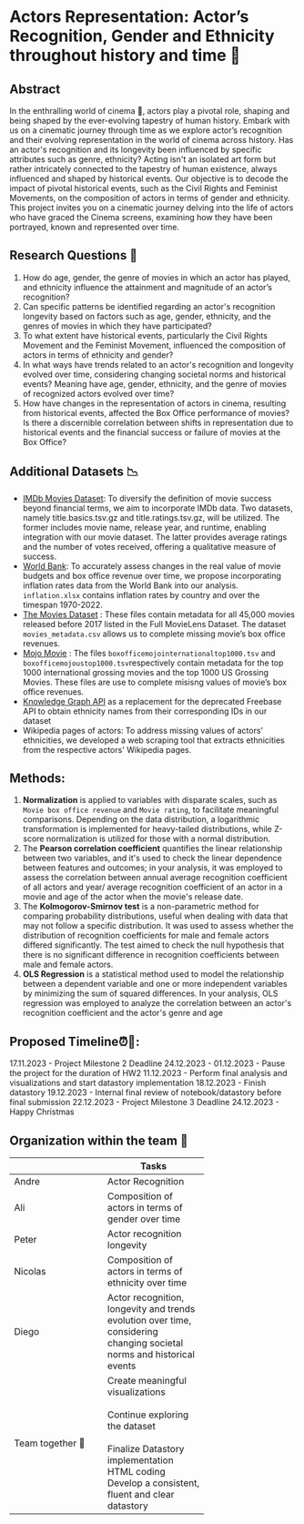 # Actors Representation: Actor’s Recognition, Gender and Ethnicity throughout history and time 📆

## Abstract 
In the enthralling world of cinema 🎥, actors play a pivotal role, shaping and being shaped by the ever-evolving tapestry of human history. Embark with us on a cinematic journey through time as we explore actor’s recognition and their evolving representation in the world of cinema across history. Has an actor's recognition and its longevity been influenced by specific attributes such as genre, ethnicity?  Acting isn't an isolated art form but rather intricately connected to the tapestry of human existence, always influenced and shaped by historical events. Our objective is to decode the impact of pivotal historical events, such as the Civil Rights and Feminist Movements, on the composition of actors in terms of gender and ethnicity. This project invites you on a cinematic journey delving into the life of actors who have graced the Cinema screens, examining how they have been portrayed, known and represented over time.

## Research Questions 🔎
1. How do age, gender, the genre of movies in which an actor has played, and ethnicity influence the attainment and magnitude of an actor’s recognition?
2. Can specific patterns be identified regarding an actor's recognition longevity based on factors such as age, gender, ethnicity, and the genres of movies in which they have participated?
3. To what extent have historical events, particularly the Civil Rights Movement and the Feminist Movement, influenced the composition of actors in terms of ethnicity and gender?
4. In what ways have trends related to an actor's recognition and longevity evolved over time, considering changing societal norms and historical events? Meaning have age, gender, ethnicity, and the genre of movies of recognized actors evolved over time?
5. How have changes in the representation of actors in cinema, resulting from historical events, affected the Box Office performance of movies? Is there a discernible correlation between shifts in representation due to historical events and the financial success or failure of movies at the Box Office?

## Additional Datasets 📉
- [IMDb Movies Dataset](https://developer.imdb.com/non-commercial-datasets/): To diversify the definition of movie success beyond financial terms, we aim to incorporate IMDb data. Two datasets, namely title.basics.tsv.gz and title.ratings.tsv.gz, will be utilized. The former includes movie name, release year, and runtime, enabling integration with our movie dataset. The latter provides average ratings and the number of votes received, offering a qualitative measure of success.
- [World Bank](https://www.worldbank.org/en/research/brief/inflation-database): To accurately assess changes in the real value of movie budgets and box office revenue over time, we propose incorporating inflation rates data from the World Bank into our analysis. `inflation.xlsx` contains inflation rates by country and over the timespan 1970-2022.
- [The Movies Dataset](https://www.kaggle.com/datasets/rounakbanik/the-movies-dataset?resource=download&select=movies_metadata.csv) :  These files contain metadata for all 45,000 movies released before 2017 listed in the Full MovieLens Dataset. The dataset `movies_metadata.csv` allows us to complete missing movie’s box office revenues.
- [Mojo Movie](https://www.kaggle.com/datasets/kalilurrahman/top-box-office-revenue-data-english-movies/data?select=boxofficemojoustop1000.tsv) : The files `boxofficemojointernationaltop1000.tsv` and `boxofficemojoustop1000.tsv`respectively contain metadata for the top 1000 international grossing movies and the top 1000 US Grossing Movies. These files are use to complete misisng values of movie’s box office revenues.
- [Knowledge Graph API](https://developers.google.com/knowledge-graph?hl=fr) as a replacement for the deprecated Freebase API to obtain ethnicity names from their corresponding IDs in our dataset
- Wikipedia pages of actors: To address missing values of actors' ethnicities, we developed a web scraping tool that extracts ethnicities from the respective actors' Wikipedia pages.

## Methods: 
1. **Normalization** is applied to variables with disparate scales, such as `Movie box office revenue` and `Movie rating`, to facilitate meaningful comparisons. Depending on the data distribution, a logarithmic transformation is implemented for heavy-tailed distributions, while Z-score normalization is utilized for those with a normal distribution.
2. The **Pearson correlation coefficient** quantifies the linear relationship between two variables, and it's used to check the linear dependence between features and outcomes; in your analysis, it was employed to assess the correlation between annual average recognition coefficient of all actors and year/  average recognition coefficient of an actor in a movie and age of the actor when the movie's release date.
3. The **Kolmogorov-Smirnov test** is a non-parametric method for comparing probability distributions, useful when dealing with data that may not follow a specific distribution. It was used to assess whether the distribution of recognition coefficients for male and female actors differed significantly. The test aimed to check the null hypothesis that there is no significant difference in recognition coefficients between male and female actors.
4. **OLS Regression** is a statistical method used to model the relationship between a dependent variable and one or more independent variables by minimizing the sum of squared differences. In your analysis, OLS regression was employed to analyze the correlation between an actor's recognition coefficient and the actor's genre and age


## Proposed Timeline⏰📝:
17.11.2023 - Project Milestone 2 Deadline
24.12.2023 - 01.12.2023 - Pause the project for the duration of HW2
11.12.2023 - Perform final analysis and visualizations and start datastory implementation
18.12.2023 - Finish datastory
19.12.2023 - Internal final review of notebook/datastory before final submission
22.12.2023 - Project Milestone 3 Deadline
24.12.2023 - Happy Christmas

## Organization within the team 🤝

<table class="tg" style="undefined;table-layout: fixed; width: 342px">
<colgroup>
<col style="width: 164px">
<col style="width: 178px">
</colgroup>
<thead>
  <tr>
    <th class="tg-0lax"></th>
    <th class="tg-0lax">Tasks</th>
  </tr>
</thead>
<tbody>
  <tr>
    <td class="tg-0lax">Andre</td>
    <td class="tg-0lax">Actor Recognition </td>
  </tr>
  <tr>
    <td class="tg-0lax">Ali</td>
    <td class="tg-0lax">Composition of actors in terms of gender over time</td>
  </tr>
  <tr>
    <td class="tg-0lax">Peter</td>
    <td class="tg-0lax">Actor recognition longevity</td>
  </tr>
  <tr>
    <td class="tg-0lax">Nicolas</td>
    <td class="tg-0lax">Composition of actors in terms of ethnicity over time</td>
  </tr>
    <tr>
    <td class="tg-0lax">Diego</td>
    <td class="tg-0lax">Actor recognition, longevity and trends evolution over time, considering changing societal norms and historical events </td>
  </tr>
     <tr>
    <td class="tg-0lax">Team together 🤲</td>
    <td class="tg-0lax">Create meaningful visualizations<br><br>Continue exploring the dataset<br><br>Finalize Datastory implementation HTML coding<br>Develop a consistent, fluent and clear datastory</td>
  </tr>
</tbody>
</table>